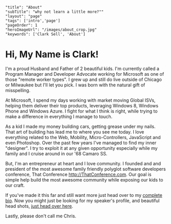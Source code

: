 ```
"title": "About"
"subTitle": "why not learn a little more?""
"layout": "page"
"tags": ['intro','page']
"pageOrder": 1
"heroImageUrl": "/images/about_crop.jpg"
"keywords": ['Clark Sell', 'About']
```

# Hi, My Name is Clark!

I'm a proud Husband and Father of 2 beautiful kids. I'm currently called a Program Manager and Developer Advocate working for Microsoft as one of those "remote worker types". I grew up and still do live outside of Chicago or Milwaukee but I'll let you pick. I was born with the natural gift of misspelling.

At Microsoft, I spend my days working with market moving Global ISVs, helping them deliver their top products, leveraging Windows 8, Windows Phone and Windows Azure. I fight for what I think is right, while trying to make a difference in everything I manage to touch.

As a kid I made my money building cars, getting grease under my nails. That art of building has lead me to where you see me today. I love everything related to the Web, Mobility, Micro-Controllers, JavaScript and even Photoshop. Over the past few years I've managed to find my inner "designer". I try to exploit it at any given opportunity especially while my family and I cruise around in our '68 Camaro SS.

But, I'm an entrepreneur at heart and I love community. I founded and and president of the most awesome family friendly polyglot software developers conference, That Conference http://ThatConference.com. Our goal is simple help build the most awesome community while exposing our kids to our craft.

If you've made it this far and still want more just head over to my [complete bio](http://clarksell.info). Now you might just be looking for my speaker's profile, and beautiful head shots, [just head over here](/pages/SpeakerProfile).

Lastly, please don't call me Chris.

